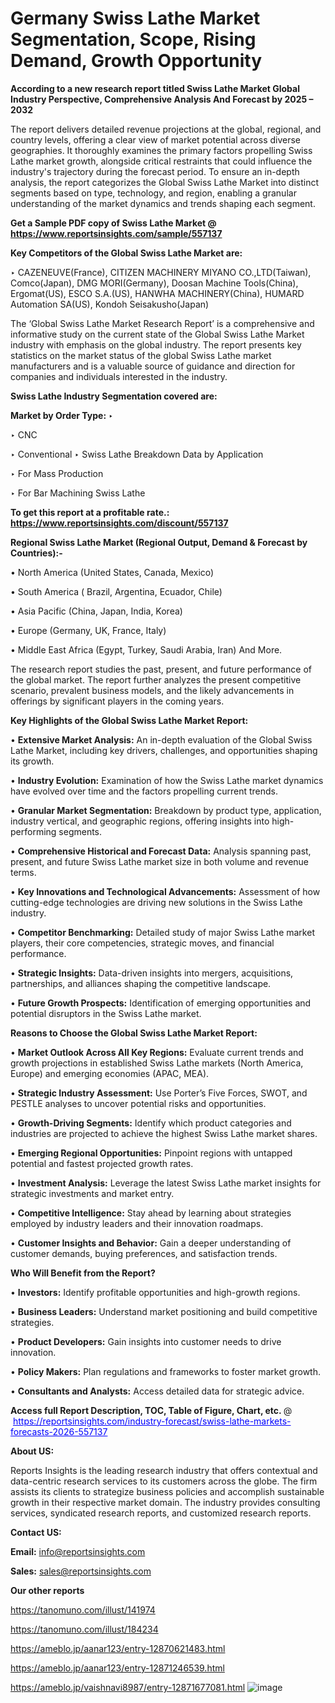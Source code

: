 # Germany Swiss Lathe Market Segmentation, Scope, Rising Demand, Growth Opportunity 

<strong>According to a new research report titled Swiss Lathe Market Global Industry Perspective, Comprehensive Analysis And Forecast by 2025 – 2032</strong>

The report delivers detailed revenue projections at the global, regional, and country levels, offering a clear view of market potential across diverse geographies. It thoroughly examines the primary factors propelling Swiss Lathe market growth, alongside critical restraints that could influence the industry's trajectory during the forecast period. To ensure an in-depth analysis, the report categorizes the Global Swiss Lathe Market into distinct segments based on type, technology, and region, enabling a granular understanding of the market dynamics and trends shaping each segment.

<strong>Get a Sample PDF copy of Swiss Lathe Market </strong><strong>@<a href=https://www.reportsinsights.com/sample/557137 style=color:#0000ff;> https://www.reportsinsights.com/sample/557137</a></strong></font>

<strong>Key Competitors of the Global Swiss Lathe Market are:</strong>

‣ CAZENEUVE(France), CITIZEN MACHINERY MIYANO CO.,LTD(Taiwan), Comco(Japan), DMG MORI(Germany), Doosan Machine Tools(China), Ergomat(US), ESCO S.A.(US), HANWHA MACHINERY(China), HUMARD Automation SA(US), Kondoh Seisakusho(Japan)

The ‘Global Swiss Lathe Market Research Report’ is a comprehensive and informative study on the current state of the Global Swiss Lathe Market industry with emphasis on the global industry. The report presents key statistics on the market status of the global Swiss Lathe market manufacturers and is a valuable source of guidance and direction for companies and individuals interested in the industry.

<strong>Swiss Lathe Industry Segmentation covered are:</strong>

<strong>Market by Order Type: </strong>
‣ 

‣ CNC

‣ Conventional
‣ Swiss Lathe Breakdown Data by Application

‣ For Mass Production

‣ For Bar Machining
Swiss Lathe

<strong>To get this report at a profitable rate.: <a href=https://www.reportsinsights.com/discount/557137 style=color:#0000ff;>https://www.reportsinsights.com/discount/557137</a></strong></font>

<strong>Regional Swiss Lathe Market (Regional Output, Demand &amp; Forecast by Countries):-</strong>

• North America (United States, Canada, Mexico)

• South America ( Brazil, Argentina, Ecuador, Chile)

• Asia Pacific (China, Japan, India, Korea)

• Europe (Germany, UK, France, Italy)

• Middle East Africa (Egypt, Turkey, Saudi Arabia, Iran) And More.

The research report studies the past, present, and future performance of the global market. The report further analyzes the present competitive scenario, prevalent business models, and the likely advancements in offerings by significant players in the coming years.

<strong>Key Highlights of the Global Swiss Lathe Market Report:</strong>

• <strong>Extensive Market Analysis:</strong> An in-depth evaluation of the Global Swiss Lathe Market, including key drivers, challenges, and opportunities shaping its growth.

• <strong>Industry Evolution:</strong> Examination of how the Swiss Lathe market dynamics have evolved over time and the factors propelling current trends.

• <strong>Granular Market Segmentation:</strong> Breakdown by product type, application, industry vertical, and geographic regions, offering insights into high-performing segments.

• <strong>Comprehensive Historical and Forecast Data:</strong> Analysis spanning past, present, and future Swiss Lathe market size in both volume and revenue terms.

• <strong>Key Innovations and Technological Advancements:</strong> Assessment of how cutting-edge technologies are driving new solutions in the Swiss Lathe industry.

• <strong>Competitor Benchmarking:</strong> Detailed study of major Swiss Lathe market players, their core competencies, strategic moves, and financial performance.

• <strong>Strategic Insights:</strong> Data-driven insights into mergers, acquisitions, partnerships, and alliances shaping the competitive landscape.

• <strong>Future Growth Prospects:</strong> Identification of emerging opportunities and potential disruptors in the Swiss Lathe market.

<strong>Reasons to Choose the Global Swiss Lathe Market Report:</strong>

• <strong>Market Outlook Across All Key Regions:</strong> Evaluate current trends and growth projections in established Swiss Lathe markets (North America, Europe) and emerging economies (APAC, MEA).

• <strong>Strategic Industry Assessment:</strong> Use Porter’s Five Forces, SWOT, and PESTLE analyses to uncover potential risks and opportunities.

• <strong>Growth-Driving Segments:</strong> Identify which product categories and industries are projected to achieve the highest Swiss Lathe market shares.

• <strong>Emerging Regional Opportunities:</strong> Pinpoint regions with untapped potential and fastest projected growth rates.

• <strong>Investment Analysis:</strong> Leverage the latest Swiss Lathe market insights for strategic investments and market entry.

• <strong>Competitive Intelligence:</strong> Stay ahead by learning about strategies employed by industry leaders and their innovation roadmaps.

• <strong>Customer Insights and Behavior:</strong> Gain a deeper understanding of customer demands, buying preferences, and satisfaction trends.

<strong>Who Will Benefit from the Report?</strong>

• <strong>Investors:</strong> Identify profitable opportunities and high-growth regions.

• <strong>Business Leaders:</strong> Understand market positioning and build competitive strategies.

• <strong>Product Developers:</strong> Gain insights into customer needs to drive innovation.

• <strong>Policy Makers:</strong> Plan regulations and frameworks to foster market growth.

• <strong>Consultants and Analysts:</strong> Access detailed data for strategic advice.
</ul>
<strong>Access full Report Description, TOC, Table of Figure, Chart, etc. </strong>@  <a href=https://reportsinsights.com/industry-forecast/swiss-lathe-markets-forecasts-2026-557137 style=color:#0000ff;>https://reportsinsights.com/industry-forecast/swiss-lathe-markets-forecasts-2026-557137</a></font>

<strong><strong>About US</strong>:</strong>

Reports Insights is the leading research industry that offers contextual and data-centric research services to its customers across the globe. The firm assists its clients to strategize business policies and accomplish sustainable growth in their respective market domain. The industry provides consulting services, syndicated research reports, and customized research reports.

<strong>Contact US:</strong>

<p class=""""><b>Email:</b> <a href=mailto:info@reportsinsights.com>info@reportsinsights.com</a></p>
<p class=""""><b>Sales:</b> <a href=mailto:sales@reportsinsights.com>sales@reportsinsights.com</a></p>

<strong>Our other reports</strong>

<a href=https://tanomuno.com/illust/141974>https://tanomuno.com/illust/141974</a>

<a href=https://tanomuno.com/illust/184234>https://tanomuno.com/illust/184234</a>

<a href=https://ameblo.jp/aanar123/entry-12870621483.html>https://ameblo.jp/aanar123/entry-12870621483.html</a>

<a href=https://ameblo.jp/aanar123/entry-12871246539.html>https://ameblo.jp/aanar123/entry-12871246539.html</a>

<a href=https://ameblo.jp/vaishnavi8987/entry-12871677081.html>https://ameblo.jp/vaishnavi8987/entry-12871677081.html</a>
![image](https://github.com/user-attachments/assets/ea4a49af-c7b5-4e46-a4f6-ac87b8dc1461)
